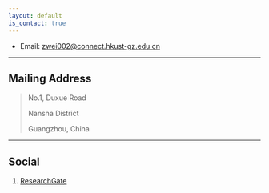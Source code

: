 ```yaml
---
layout: default
is_contact: true
---
```


* Email: [zwei002@connect.hkust-gz.edu.cn](mailto:zwei002@connect.hkust-gz.edu.cn)

---

## Mailing Address

> No.1, Duxue Road
>
> Nansha District
>
> Guangzhou, China

---

## Social

1. [ResearchGate](https://www.researchgate.net/profile/Zheng-Wei-59)
